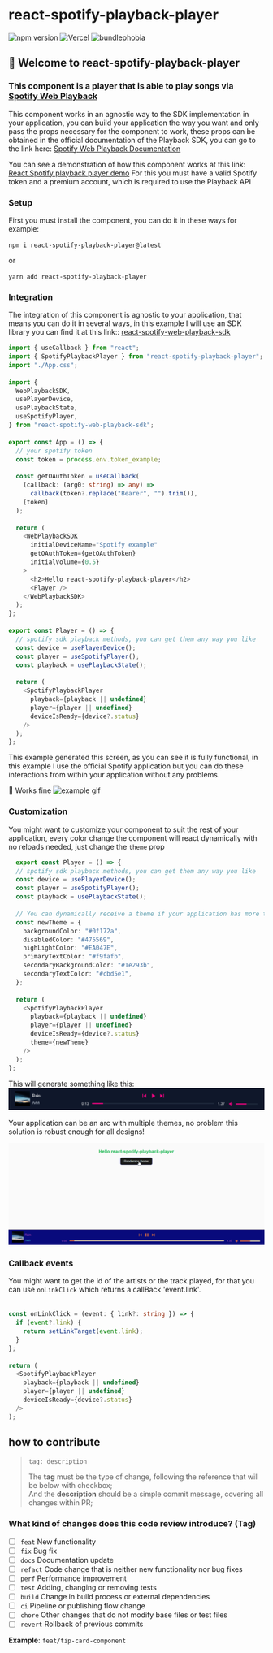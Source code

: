 # react-spotify-playback-player

[![npm version](https://badge.fury.io/js/react-spotify-playback-player.svg)](https://badge.fury.io/js/react-spotify-playback-player) [![Vercel](https://therealsujitk-vercel-badge.vercel.app/?app=react-spotify-playback-player)](https://react-spotify-playback-player.vercel.app/) [![bundlephobia](https://badgen.net/bundlephobia/minzip/react-spotify-playback-player)](https://bundlephobia.com/package/react-spotify-playback-player)

## 👋 Welcome to react-spotify-playback-player
### This component is a player that is able to play songs via [Spotify Web Playback](https://developer.spotify.com/documentation/web-playback-sdk/)
This component works in an agnostic way to the SDK implementation in your application, you can build your application the way you want and only pass the props necessary for the component to work, these props can be obtained in the official documentation of the Playback SDK, you can go to the link here: [Spotify Web Playback Documentation](https://developer.spotify.com/documentation/web-playback-sdk/quick-start/#controlling-playback)

You can see a demonstration of how this component works at this link: [React Spotify playback player demo](https://react-spotify-playback-player.vercel.app/)
For this you must have a valid Spotify token and a premium account, which is required to use the Playback API

### Setup

First you must install the component, you can do it in these ways for example:

`npm i react-spotify-playback-player@latest`

or

`yarn add react-spotify-playback-player`


### Integration

The integration of this component is agnostic to your application, that means you can do it in several ways, in this example I will use an SDK library you can find it at this link:: [ react-spotify-web-playback-sdk](https://www.npmjs.com/package/react-spotify-web-playback-sdk)

```typescript
import { useCallback } from "react";
import { SpotifyPlaybackPlayer } from "react-spotify-playback-player";
import "./App.css";

import {
  WebPlaybackSDK,
  usePlayerDevice,
  usePlaybackState,
  useSpotifyPlayer,
} from "react-spotify-web-playback-sdk";

export const App = () => {
  // your spotify token
  const token = process.env.token_example;

  const getOAuthToken = useCallback(
    (callback: (arg0: string) => any) =>
      callback(token?.replace("Bearer", "").trim()),
    [token]
  );

  return (
    <WebPlaybackSDK
      initialDeviceName="Spotify example"
      getOAuthToken={getOAuthToken}
      initialVolume={0.5}
    >
      <h2>Hello react-spotify-playback-player</h2>
      <Player />
    </WebPlaybackSDK>
  );
};

export const Player = () => {
  // spotify sdk playback methods, you can get them any way you like
  const device = usePlayerDevice();
  const player = useSpotifyPlayer();
  const playback = usePlaybackState();

  return (
    <SpotifyPlaybackPlayer
      playback={playback || undefined}
      player={player || undefined}
      deviceIsReady={device?.status}
    />
  );
};
```

This example generated this screen, as you can see it is fully functional, in this example I use the official Spotify application but you can do these interactions from within your application without any problems.

🎉 Works fine
![example gif](./docs/player-playback-example.gif)

### Customization

You might want to customize your component to suit the rest of your application, every color change the component will react dynamically with no reloads needed, just change the `theme` prop

```typescript
  export const Player = () => {
  // spotify sdk playback methods, you can get them any way you like
  const device = usePlayerDevice();
  const player = useSpotifyPlayer();
  const playback = usePlaybackState();

  // You can dynamically receive a theme if your application has more than one
  const newTheme = {
    backgroundColor: "#0f172a",
    disabledColor: "#475569",
    highLightColor: "#EA047E",
    primaryTextColor: "#f9fafb",
    secondaryBackgroundColor: "#1e293b",
    secondaryTextColor: "#cbd5e1",
  };

  return (
    <SpotifyPlaybackPlayer
      playback={playback || undefined}
      player={player || undefined}
      deviceIsReady={device?.status}
      theme={newTheme}
    />
  );
};
```

This will generate something like this:
![example gif](./docs/player-custom-example.png)

Your application can be an arc with multiple themes, no problem this solution is robust enough for all designs!

![example gif](./docs/player-playback-custom-random.gif)

### Callback events


You might want to get the id of the artists or the track played, for that you can use `onLinkClick` which returns a callBack 'event.link'.

```typescript

const onLinkClick = (event: { link?: string }) => {
  if (event?.link) {
    return setLinkTarget(event.link);
  }
};

return (
  <SpotifyPlaybackPlayer
    playback={playback || undefined}
    player={player || undefined}
    deviceIsReady={device?.status}
  />
);

```

## how to contribute

> ```
> tag: description
> ```
> The **tag** must be the type of change, following the reference that will be below with checkbox;\
> And the **description** should be a simple commit message, covering all changes within PR;

### What kind of changes does this code review introduce? (Tag)

- [ ] `feat` New functionality
- [ ] `fix` Bug fix
- [ ] `docs` Documentation update
- [ ] `refact` Code change that is neither new functionality nor bug fixes
- [ ] `perf` Performance improvement
- [ ] `test` Adding, changing or removing tests
- [ ] `build` Change in build process or external dependencies
- [ ] `ci` Pipeline or publishing flow change
- [ ] `chore` Other changes that do not modify base files or test files
- [ ] `revert` Rollback of previous commits

**Example**: `feat/tip-card-component`
